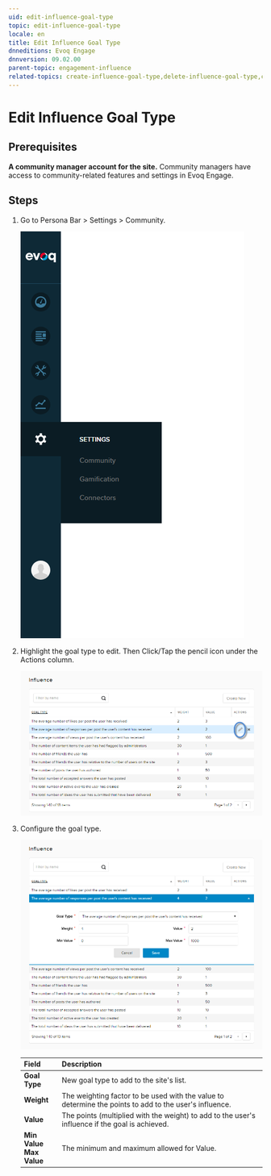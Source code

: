 ```yaml
---
uid: edit-influence-goal-type
topic: edit-influence-goal-type
locale: en
title: Edit Influence Goal Type
dnneditions: Evoq Engage
dnnversion: 09.02.00
parent-topic: engagement-influence
related-topics: create-influence-goal-type,delete-influence-goal-type,config-misc-community-settings
---
```


# Edit Influence Goal Type

## Prerequisites

**A community manager account for the site.** Community managers have access to community-related features and settings in Evoq Engage.

## Steps

1.  Go to Persona Bar \> Settings \> Community.
    
    ![Persona Bar > Settings > Community](/images/scr-pbar-mod-Settings-E91.png)
    
2.  Highlight the goal type to edit. Then Click/Tap the pencil icon under the Actions column.
    
      
    
    ![Community Influence — Highlight and edit the item.](/images/scr-CommunityInfluence-GoalsActions-Edit.png)
    
      
    
3.  Configure the goal type.
    
      
    
    ![Community Influence — Edit.](/images/scr-CommunityInfluence-GoalsEdit.png)
    
      
    
    |**Field**|**Description**|
    |---|---|
    |**Goal Type**|New goal type to add to the site's list.|
    |**Weight**|The weighting factor to be used with the value to determine the points to add to the user's influence.|
    |**Value**|The points (multiplied with the weight) to add to the user's influence if the goal is achieved.|
    |**Min Value<br />Max Value**|The minimum and maximum allowed for Value.|
